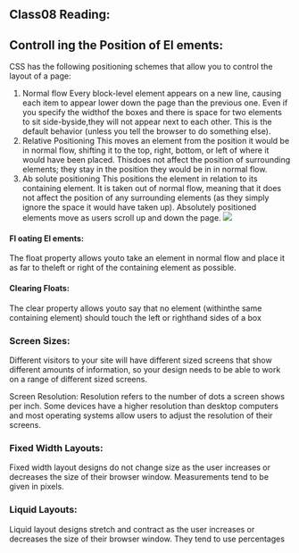 ## Class08 Reading:
## Controll ing the Position of El ements:
CSS has the following positioning schemes that allow you to control the layout of a page:
1. Normal flow
Every block-level element appears on a new line, causing each item to appear lower down the page than the previous one.
Even if you specify the widthof the boxes and there is space for two elements to sit side-byside,they will not appear next to each other. This is the default behavior (unless you tell the browser to do something else).
2. Relative Positioning This moves an element from the position it would be in normal flow, shifting it to the top, right, bottom, or left of where it would have been placed. Thisdoes not affect the position of surrounding elements; they stay in the position they would be in
in normal flow.
3. Ab solute positioning This positions the element in relation to its containing element. It is taken out of normal flow, meaning that it does not affect the position
of any surrounding elements (as they simply ignore the space it would have taken up). Absolutely positioned elements move as users scroll up and
down the page.
![](https://cdn.educba.com/academy/wp-content/uploads/2019/12/CSS-Position.jpg)

#### Fl oating El ements:
The float property allows youto take an element in normal
flow and place it as far to theleft or right of the containing element as possible.

#### Clearing Floats:
The clear property allows youto say that no element (withinthe same containing element) should touch the left or righthand
sides of a box

### Screen Sizes:
Different visitors to your site will have different sized screens that show
different amounts of information, so your design needs to be able to
work on a range of different sized screens.

Screen Resolution:
Resolution refers to the number of dots a screen shows per inch. Some
devices have a higher resolution than desktop computers and most
operating systems allow users to adjust the resolution of their screens.

### Fixed Width Layouts:
Fixed width layout
designs do not
change size as the
user increases
or decreases
the size of their
browser window.
Measurements tend
to be given in pixels.

### Liquid Layouts:
Liquid layout designs
stretch and contract
as the user increases
or decreases the
size of their browser
window. They tend to
use percentages
